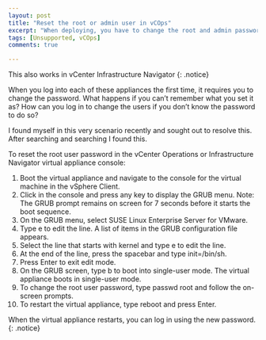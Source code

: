 ---layout: posttitle: "Reset the root or admin user in vCOps"excerpt: "When deploying, you have to change the root and admin passwords. What happens if you can't remember what you set it as? Here I explain how you can reset."tags: [Unsupported, vCOps]comments: true---This also works in vCenter Infrastructure Navigator{: .notice}When you log into each of these appliances the first time, it requires you to change the password. What happens if you can’t remember what you set it as? How can you log in to change the users if you don’t know the password to do so?I found myself in this very scenario recently and sought out to resolve this. After searching and searching I found this.To reset the root user password in the vCenter Operations or Infrastructure Navigator virtual appliance console:1. Boot the virtual appliance and navigate to the console for the virtual machine in the vSphere Client.2. Click in the console and press any key to display the GRUB menu.Note: The GRUB prompt remains on screen for 7 seconds before it starts the boot sequence.3. On the GRUB menu, select SUSE Linux Enterprise Server for VMware.4. Type e to edit the line. A list of items in the GRUB configuration file appears.5. Select the line that starts with kernel and type e to edit the line.6. At the end of the line, press the spacebar and type init=/bin/sh.7. Press Enter to exit edit mode.8. On the GRUB screen, type b to boot into single-user mode.The virtual appliance boots in single-user mode.9. To change the root user password, type passwd root and follow the on-screen prompts.10. To restart the virtual appliance, type reboot and press Enter.When the virtual appliance restarts, you can log in using the new password.{: .notice}